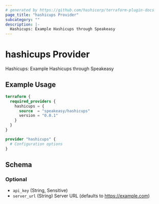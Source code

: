 ```yaml
---
# generated by https://github.com/hashicorp/terraform-plugin-docs
page_title: "hashicups Provider"
subcategory: ""
description: |-
  Hashicups: Example Hashicups through Speakeasy
---
```


# hashicups Provider

Hashicups: Example Hashicups through Speakeasy

## Example Usage

```terraform
terraform {
  required_providers {
    hashicups = {
      source  = "speakeasy/hashicups"
      version = "0.0.1"
    }
  }
}

provider "hashicups" {
  # Configuration options
}
```

<!-- schema generated by tfplugindocs -->
## Schema

### Optional

- `api_key` (String, Sensitive)
- `server_url` (String) Server URL (defaults to https://example.com)

